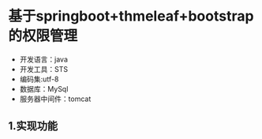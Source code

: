 # 基于springboot+thmeleaf+bootstrap的权限管理
* 开发语言：java
* 开发工具：STS
* 编码集:utf-8
* 数据库：MySql
* 服务器中间件：tomcat 

## 1.实现功能
   

